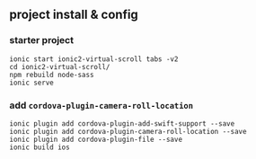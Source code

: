 ## project install & config

### starter project
```
ionic start ionic2-virtual-scroll tabs -v2
cd ionic2-virtual-scroll/
npm rebuild node-sass
ionic serve
```

### add `cordova-plugin-camera-roll-location`
```
ionic plugin add cordova-plugin-add-swift-support --save
ionic plugin add cordova-plugin-camera-roll-location --save
ionic plugin add cordova-plugin-file --save 
ionic build ios
```



